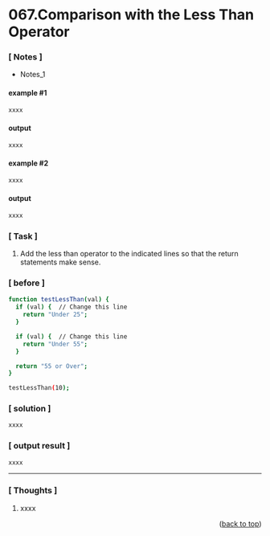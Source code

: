 <a name="topage"></a>

# 067.Comparison with the Less Than Operator

### [ Notes ]
  * Notes_1

#### example #1

```sh
xxxx
```

#### output
```sh
xxxx
```

#### example #2

```sh
xxxx
```

#### output
```sh
xxxx
```

### [ Task ]
  1. Add the less than operator to the indicated lines so that the return statements make sense.

### [ before ]

```sh
function testLessThan(val) {
  if (val) {  // Change this line
    return "Under 25";
  }

  if (val) {  // Change this line
    return "Under 55";
  }

  return "55 or Over";
}

testLessThan(10);
```

### [ solution ]

```sh
xxxx
```

### [ output result ]

```sh
xxxx
```

-----

### [ Thoughts ]

  1. xxxx
  

<p align="right">(<a href="#topage">back to top</a>)</p>
<br/>
<br/>
